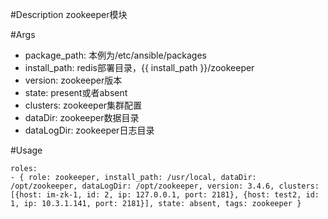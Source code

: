 #Description
zookeeper模块

#Args
* package_path: 本例为/etc/ansible/packages 
* install_path: redis部署目录，{{ install_path }}/zookeeper
* version: zookeeper版本
* state: present或者absent
* clusters: zookeeper集群配置
* dataDir: zookeeper数据目录
* dataLogDir: zookeeper日志目录
 

#Usage
```
roles:  
- { role: zookeeper, install_path: /usr/local, dataDir: /opt/zookeeper, dataLogDir: /opt/zookeeper, version: 3.4.6, clusters: [{host: im-zk-1, id: 2, ip: 127.0.0.1, port: 2181}, {host: test2, id: 1, ip: 10.3.1.141, port: 2181}], state: absent, tags: zookeeper }
```
